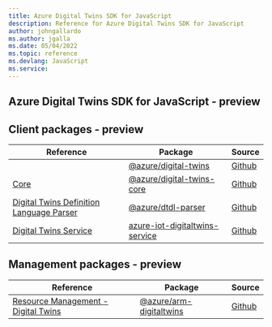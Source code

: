 ```yaml
---
title: Azure Digital Twins SDK for JavaScript
description: Reference for Azure Digital Twins SDK for JavaScript
author: johngallardo
ms.author: jgalla
ms.date: 05/04/2022
ms.topic: reference
ms.devlang: JavaScript
ms.service:    
---
```

## Azure Digital Twins SDK for JavaScript - preview
## Client packages - preview
| Reference | Package | Source |
|---|---|---|
|[](javascript/api/overview/azure/digital-twins-readme)|[@azure/digital-twins](https://www.npmjs.com/package/@azure/digital-twins)|[Github](https://github.com/Azure/azure-sdk-for-js)|
|[Core](javascript/api/overview/azure/digital-twins-core-readme)|[@azure/digital-twins-core](https://www.npmjs.com/package/@azure/digital-twins-core)|[Github](https://github.com/Azure/azure-sdk-for-js/blob/main/sdk/digitaltwins/digital-twins-core)|
|[Digital Twins Definition Language Parser](javascript/api/overview/azure/dtdl-parser-readme)|[@azure/dtdl-parser](https://www.npmjs.com/package/@azure/dtdl-parser)|[Github](https://github.com/Azure/azure-sdk-for-js/blob/main/sdk/digitaltwins/dtdl-parser)|
|[Digital Twins Service](javascript/api/overview/azure/iot-digitaltwins-service-readme)|[azure-iot-digitaltwins-service](https://www.npmjs.com/package/azure-iot-digitaltwins-service)|[Github](https://github.com/Azure/azure-sdk-for-js)|

## Management packages - preview
| Reference | Package | Source |
|---|---|---|
|[Resource Management - Digital Twins](javascript/api/overview/azure/arm-digitaltwins-readme)|[@azure/arm-digitaltwins](https://www.npmjs.com/package/@azure/arm-digitaltwins)|[Github](https://github.com/Azure/azure-sdk-for-js/blob/main/sdk/digitaltwins/arm-digitaltwins)|


